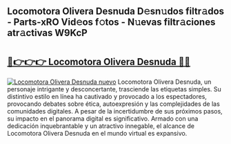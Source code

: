 ## Locomotora Olivera Desnuda D𝚎sn𝚞dos filtr𝚊dos - Parts-xRO Vid𝚎os f𝚘tos - N𝚞evas filtr𝚊ciones atr𝚊ctivas W9KcP

# <h2><a href="http://mbc55x.tromn.icu/?c=Locomotora+Olivera+Desnuda">🔗👉👉👉 Locomotora Olivera Desnuda 🔗🔗</a></h2>

[![Locomotora Olivera Desnuda nuevo](https://i.imgur.com/pEAQMta.gif)](http://mbc55x.tromn.icu/?c=Locomotora+Olivera+Desnuda)
Locomotora Olivera Desnuda, un personaje intrigante y desconcertante, trasciende las etiquetas simples. Su distintivo estilo en línea ha cautivado y provocado a los espectadores, provocando debates sobre ética, autoexpresión y las complejidades de las comunidades digitales. A pesar de la incertidumbre de sus próximos pasos, su impacto en el panorama digital es significativo. Armado con una dedicación inquebrantable y un atractivo innegable, el alcance de Locomotora Olivera Desnuda en el mundo virtual es expansivo.
